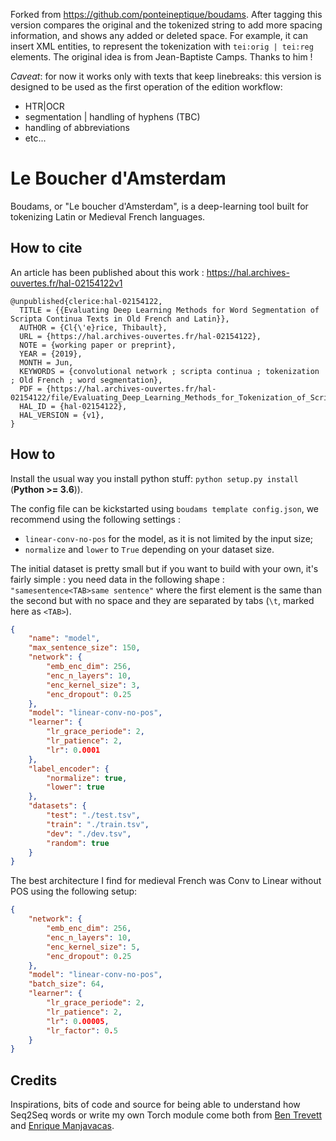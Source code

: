 Forked from https://github.com/ponteineptique/boudams. After tagging this version compares the original and the tokenized string to add more spacing information, and shows any added or deleted space. For example, it can insert XML entities, to represent the tokenization with `tei:orig | tei:reg` elements. The original idea is from Jean-Baptiste Camps. Thanks to him !

*Caveat*: for now it works only with texts that keep linebreaks: this version is designed to be used as the first operation of the edition workflow:
- HTR|OCR
- segmentation | handling of hyphens (TBC)
- handling of abbreviations  
- etc...

# Le Boucher d'Amsterdam

Boudams, or "Le boucher d'Amsterdam", is a deep-learning tool built for tokenizing Latin or Medieval French languages.

## How to cite

An article has been published about this work : https://hal.archives-ouvertes.fr/hal-02154122v1

```text
@unpublished{clerice:hal-02154122,
  TITLE = {{Evaluating Deep Learning Methods for Word Segmentation of Scripta Continua Texts in Old French and Latin}},
  AUTHOR = {Cl{\'e}rice, Thibault},
  URL = {https://hal.archives-ouvertes.fr/hal-02154122},
  NOTE = {working paper or preprint},
  YEAR = {2019},
  MONTH = Jun,
  KEYWORDS = {convolutional network ; scripta continua ; tokenization ; Old French ; word segmentation},
  PDF = {https://hal.archives-ouvertes.fr/hal-02154122/file/Evaluating_Deep_Learning_Methods_for_Tokenization_of_Scripta_Continua_in_Old_French_and_Latin%284%29.pdf},
  HAL_ID = {hal-02154122},
  HAL_VERSION = {v1},
}

```

## How to

Install the usual way you install python stuff: `python setup.py install` (**Python >= 3.6**)).

The config file can be kickstarted using `boudams template config.json`, we recommend using the following settings :

- `linear-conv-no-pos` for the model, as it is not limited by the input size;
- `normalize` and `lower` to `True` depending on your dataset size.

The initial dataset is pretty small but if you want to build with your own, it's fairly simple : you need data in the 
following shape : `"samesentence<TAB>same sentence"` where the first element is the same than the second but with no
space and they are separated by tabs (`\t`, marked here as `<TAB>`).


```json
{
    "name": "model",
    "max_sentence_size": 150,
    "network": {
        "emb_enc_dim": 256,
        "enc_n_layers": 10,
        "enc_kernel_size": 3,
        "enc_dropout": 0.25
    },
    "model": "linear-conv-no-pos",
    "learner": {
        "lr_grace_periode": 2,
        "lr_patience": 2,
        "lr": 0.0001
    },
    "label_encoder": {
        "normalize": true,
        "lower": true
    },
    "datasets": {
        "test": "./test.tsv",
        "train": "./train.tsv",
        "dev": "./dev.tsv",
        "random": true
    }
}
```

The best architecture I find for medieval French was Conv to Linear without POS using the following setup:

```json
{
    "network": {
        "emb_enc_dim": 256,
        "enc_n_layers": 10,
        "enc_kernel_size": 5,
        "enc_dropout": 0.25
    },
    "model": "linear-conv-no-pos",
    "batch_size": 64,
    "learner": {
        "lr_grace_periode": 2,
        "lr_patience": 2,
        "lr": 0.00005,
        "lr_factor": 0.5
    }
}
```


## Credits

Inspirations, bits of code and source for being able to understand how Seq2Seq words or write my own Torch module come 
both from [Ben Trevett](https://github.com/bentrevett/pytorch-seq2seq) and [Enrique Manjavacas](https://github.com/emanjavacas/pie). 
 
